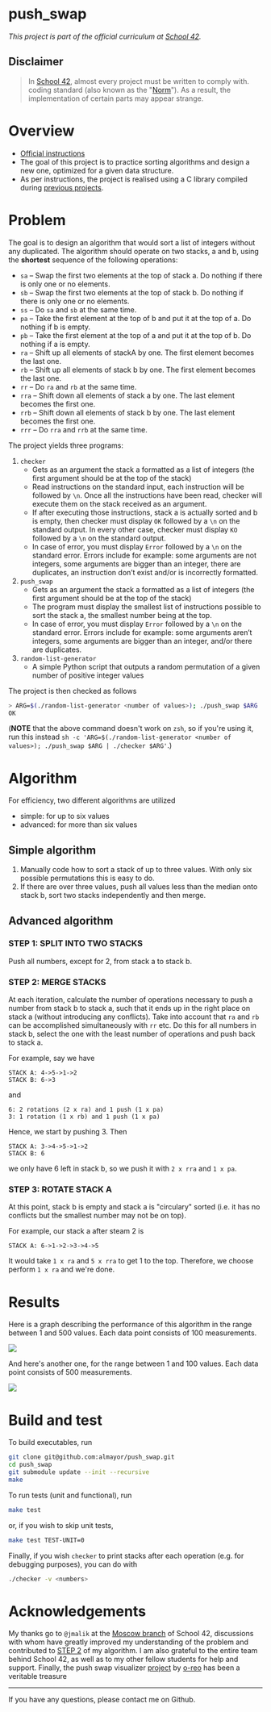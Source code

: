 # push_swap

*This project is part of the official curriculum at [School 42](https://en.wikipedia.org/wiki/42_(school)).*

## Disclaimer
> In [School 42](https://en.wikipedia.org/wiki/42_(school)), almost every project must be written to comply with. coding standard (also known as the "[Norm](./docs/subjects/norme.en.pdf)"). As a result, the implementation of certain parts may appear strange.


# Overview


* [Official instructions](docs/push_swap.en.pdf)
* The goal of this project is to practice sorting algorithms and design a new one, optimized for a given data structure.
* As per instructions, the project is realised using a C library compiled during [previous projects](http://github.com/almayor/libftprintfgnl).

# Problem

The goal is to design an algorithm that would sort a list of integers without any duplicated. The algorithm should operate on two stacks, a and b, using the **shortest** sequence of the following operations:

- `sa` – Swap the first two elements at the top of stack a. Do nothing if there is only one or no elements.
- `sb` – Swap the first two elements at the top of stack b. Do nothing if there is only one or no elements.
- `ss` – Do `sa` and `sb` at the same time.
- `pa` – Take the first element at the top of b and put it at the top of a. Do
nothing if b is empty.
- `pb` – Take the first element at the top of a and put it at the top of b. Do nothing if a is empty.  
- `ra` – Shift up all elements of stackA by one. The first element becomes
the last one.
- `rb` – Shift up all elements of stack b by one. The first element becomes
the last one.
- `rr` – Do `ra` and `rb` at the same time.
- `rra` – Shift down all elements of stack a by one. The last element becomes
the first one.
- `rrb` – Shift down all elements of stack b by one. The last element becomes
the first one.
- `rrr` – Do `rra` and `rrb` at the same time.

The project yields three programs:

1. `checker`
	* Gets as an argument the stack a formatted as a list of integers (the first argument should be at the top of the stack)
	* Read instructions on the standard input, each instruction will be followed by `\n`. Once all the instructions have been read, checker will execute them on the stack received as an argument.
	* If after executing those instructions, stack a is actually sorted and b is empty, then checker must display `OK` followed by a `\n` on the standard output. In every other case, checker must display `KO` followed by a `\n` on the standard output.
	* In case of error, you must display `Error` followed by a `\n` on the standard error. Errors include for example: some arguments are not integers, some arguments are bigger than an integer, there are duplicates, an instruction don’t exist and/or is incorrectly formatted.
2. `push_swap`
	* Gets as an argument the stack a formatted as a list of integers (the first argument should be at the top of the stack)
	* The program must display the smallest list of instructions possible to sort the stack a, the smallest number being at the top.
	* In case of error, you must display `Error` followed by a `\n` on the standard error. Errors include for example: some arguments aren’t integers, some arguments are bigger than an integer, and/or there are duplicates.
3. `random-list-generator`
	* A simple Python script that outputs a random permutation of a given number of positive integer values

The project is then checked as follows

```sh
> ARG=$(./random-list-generator <number of values>); ./push_swap $ARG | ./checker $ARG
OK
```

(**NOTE** that the above command doesn't work on `zsh`, so if you're using it, run this instead `sh -c 'ARG=$(./random-list-generator <number of values>); ./push_swap $ARG | ./checker $ARG'`.)

# Algorithm

For efficiency, two different algorithms are utilized

* simple: for up to six values
* advanced: for more than six values

## Simple algorithm

1. Manually code how to sort a stack of up to three values. With only six possible permutations this is easy to do.
2. If there are over three values, push all values less than the median onto stack b, sort two stacks independently and then merge. 

## Advanced algorithm

### STEP 1: SPLIT INTO TWO STACKS

Push all numbers, except for 2, from stack a to stack b.

### STEP 2: MERGE STACKS

At each iteration, calculate the number of operations necessary to push a number from stack b to stack a, such that it ends up in the right place on stack a (without introducing any conflicts). Take into account that `ra` and `rb` can be accomplished simultaneously with `rr` etc. Do this for all numbers in stack b, select the one with the least number of operations and push back to stack a.

For example, say we have

```
STACK A: 4->5->1->2
STACK B: 6->3
```
and

```
6: 2 rotations (2 x ra) and 1 push (1 x pa)
3: 1 rotation (1 x rb) and 1 push (1 x pa)
```

Hence, we start by pushing 3. Then

```
STACK A: 3->4->5->1->2
STACK B: 6
```
we only have 6 left in stack b, so we push it with `2 x rra` and `1 x pa`.

### STEP 3: ROTATE STACK A

At this point, stack b is empty and stack a is "circulary" sorted (i.e. it has no conflicts but the smallest number may not be on top).

For example, our stack a after steam 2 is

```
STACK A: 6->1->2->3->4->5
```
It would take `1 x ra` and `5 x rra` to get 1 to the top. Therefore, we choose perform `1 x ra` and we're done.

# Results

Here is a graph describing the performance of this algorithm in the range between 1 and 500 values. Each data point consists of 100 measurements.

![](docs/100val-1to500.png)

And here's another one, for the range between 1 and 100 values. Each data point consists of 500 measurements.

![](docs/500val-1to100.png)

# Build and test

To build executables, run

```sh
git clone git@github.com:almayor/push_swap.git
cd push_swap
git submodule update --init --recursive
make
```

To run tests (unit and functional), run

```sh
make test
```

or, if you wish to skip unit tests,

```sh
make test TEST-UNIT=0
```

Finally, if you wish `checker` to print stacks after each operation (e.g. for debugging purposes), you can do with 

```sh
./checker -v <numbers>
```

# Acknowledgements

My thanks go to `@jmalik` at the [Moscow branch](https://21-school.ru
) of School 42, discussions with whom have greatly improved my understanding of the problem and contributed to [STEP 2](###-step-2:-merge-stacks) of my algorithm. I am also grateful to the entire team behind School 42, as well as to my other fellow students for help and support. Finally, the push swap visualizer [project](https://github.com/o-reo/push_swap_visualizer) by [o-reo](https://github.com/o-reo) has been a veritable treasure

---
If you have any questions, please contact me on Github.
